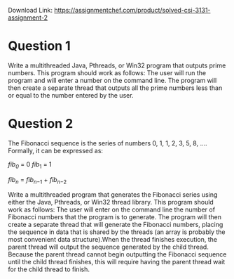 Download Link: https://assignmentchef.com/product/solved-csi-3131-assignment-2
<br>









<h1>Question 1</h1>




Write a multithreaded Java, Pthreads, or Win32 program that outputs prime numbers. This program should work as follows: The user will run the program and will enter a number on the command line. The program will then create a separate thread that outputs all the prime numbers less than or equal to the number entered by the user.




<h1>Question 2</h1>




The Fibonacci sequence is the series of numbers 0, 1, 1, 2, 3, 5, 8, …. Formally, it can be expressed as:

<em>fib<sub>0</sub></em> = 0 <em>fib</em><sub>1</sub> = 1

<em>fib<sub>n</sub> </em>= <em>fib<sub>n</sub></em><sub>−1</sub> + <em>fib<sub>n</sub></em><sub>−2</sub>




Write a multithreaded program that generates the Fibonacci series using either the Java, Pthreads, or Win32 thread library. This program should work as follows: The user will enter on the command line the number of Fibonacci numbers that the program is to generate. The program will then create a separate thread that will generate the Fibonacci numbers, placing the sequence in data that is shared by the threads (an array is probably the most convenient data structure).When the thread finishes execution, the parent thread will output the sequence generated by the child thread. Because the parent thread cannot begin outputting the Fibonacci sequence until the child thread finishes, this will require having the parent thread wait for the child thread to finish.